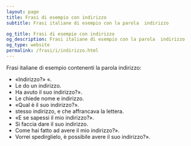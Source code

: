 ```yaml
---
layout: page
title: Frasi di esempio con indirizzo 
subtitle: Frasi italiane di esempio con la parola  indirizzo

og_title: Frasi di esempio con indirizzo 
og_description: Frasi italiane di esempio con la parola  indirizzo
og_type: website
permalink: /frasi/i/indirizzo.html
---
```


Frasi italiane di esempio contenenti la parola indirizzo:


- «Indirizzo?» «.
- Le do un indirizzo.
- Ha avuto il suo indirizzo?».
- Le chiede nome e indirizzo.
- «Qual è il suo indirizzo?».
- stesso indirizzo, e che affrancava la lettera.
- «E se sapessi il mio indirizzo?».
- Si faccia dare il suo indirizzo.
- Come hai fatto ad avere il mio indirizzo?».
- Vorrei spedirglielo, è possibile avere il suo indirizzo?».
